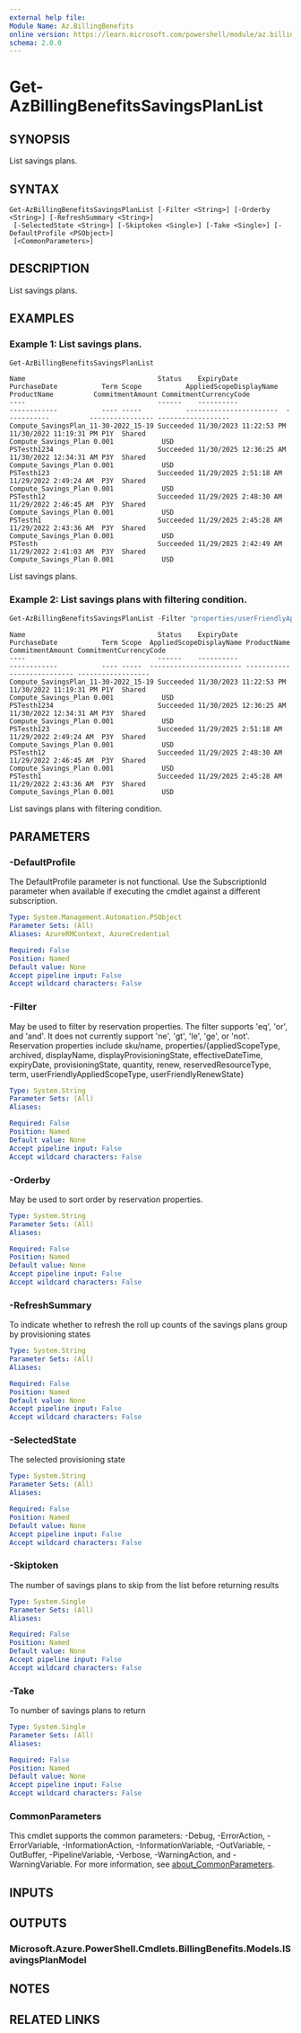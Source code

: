 ```yaml
---
external help file:
Module Name: Az.BillingBenefits
online version: https://learn.microsoft.com/powershell/module/az.billingbenefits/get-azbillingbenefitssavingsplanlist
schema: 2.0.0
---
```


# Get-AzBillingBenefitsSavingsPlanList

## SYNOPSIS
List savings plans.

## SYNTAX

```
Get-AzBillingBenefitsSavingsPlanList [-Filter <String>] [-Orderby <String>] [-RefreshSummary <String>]
 [-SelectedState <String>] [-Skiptoken <Single>] [-Take <Single>] [-DefaultProfile <PSObject>]
 [<CommonParameters>]
```

## DESCRIPTION
List savings plans.

## EXAMPLES

### Example 1: List savings plans.
```powershell
Get-AzBillingBenefitsSavingsPlanList
```

```output
Name                                 Status    ExpiryDate             PurchaseDate           Term Scope           AppliedScopeDisplayName  ProductName          CommitmentAmount CommitmentCurrencyCode
----                                 ------    ----------             ------------           ---- -----           -----------------------  -----------          ---------------- ------------------
Compute_SavingsPlan_11-30-2022_15-19 Succeeded 11/30/2023 11:22:53 PM 11/30/2022 11:19:31 PM P1Y  Shared                                   Compute_Savings_Plan 0.001            USD
PSTesth1234                          Succeeded 11/30/2025 12:36:25 AM 11/30/2022 12:34:31 AM P3Y  Shared                                   Compute_Savings_Plan 0.001            USD
PSTesth123                           Succeeded 11/29/2025 2:51:18 AM  11/29/2022 2:49:24 AM  P3Y  Shared                                   Compute_Savings_Plan 0.001            USD
PSTesth12                            Succeeded 11/29/2025 2:48:30 AM  11/29/2022 2:46:45 AM  P3Y  Shared                                   Compute_Savings_Plan 0.001            USD
PSTesth1                             Succeeded 11/29/2025 2:45:28 AM  11/29/2022 2:43:36 AM  P3Y  Shared                                   Compute_Savings_Plan 0.001            USD
PSTesth                              Succeeded 11/29/2025 2:42:49 AM  11/29/2022 2:41:03 AM  P3Y  Shared                                   Compute_Savings_Plan 0.001            USD
```

List savings plans.

### Example 2: List savings plans with filtering condition.
```powershell
Get-AzBillingBenefitsSavingsPlanList -Filter "properties/userFriendlyAppliedScopeType eq 'Shared'"
```

```output
Name                                 Status    ExpiryDate             PurchaseDate           Term Scope  AppliedScopeDisplayName ProductName          CommitmentAmount CommitmentCurrencyCode
----                                 ------    ----------             ------------           ---- -----  ----------------------- -----------          ---------------- ------------------
Compute_SavingsPlan_11-30-2022_15-19 Succeeded 11/30/2023 11:22:53 PM 11/30/2022 11:19:31 PM P1Y  Shared                         Compute_Savings_Plan 0.001            USD
PSTesth1234                          Succeeded 11/30/2025 12:36:25 AM 11/30/2022 12:34:31 AM P3Y  Shared                         Compute_Savings_Plan 0.001            USD
PSTesth123                           Succeeded 11/29/2025 2:51:18 AM  11/29/2022 2:49:24 AM  P3Y  Shared                         Compute_Savings_Plan 0.001            USD
PSTesth12                            Succeeded 11/29/2025 2:48:30 AM  11/29/2022 2:46:45 AM  P3Y  Shared                         Compute_Savings_Plan 0.001            USD
PSTesth1                             Succeeded 11/29/2025 2:45:28 AM  11/29/2022 2:43:36 AM  P3Y  Shared                         Compute_Savings_Plan 0.001            USD
```

List savings plans with filtering condition.

## PARAMETERS

### -DefaultProfile
The DefaultProfile parameter is not functional.
Use the SubscriptionId parameter when available if executing the cmdlet against a different subscription.

```yaml
Type: System.Management.Automation.PSObject
Parameter Sets: (All)
Aliases: AzureRMContext, AzureCredential

Required: False
Position: Named
Default value: None
Accept pipeline input: False
Accept wildcard characters: False
```

### -Filter
May be used to filter by reservation properties.
The filter supports 'eq', 'or', and 'and'.
It does not currently support 'ne', 'gt', 'le', 'ge', or 'not'.
Reservation properties include sku/name, properties/{appliedScopeType, archived, displayName, displayProvisioningState, effectiveDateTime, expiryDate, provisioningState, quantity, renew, reservedResourceType, term, userFriendlyAppliedScopeType, userFriendlyRenewState}

```yaml
Type: System.String
Parameter Sets: (All)
Aliases:

Required: False
Position: Named
Default value: None
Accept pipeline input: False
Accept wildcard characters: False
```

### -Orderby
May be used to sort order by reservation properties.

```yaml
Type: System.String
Parameter Sets: (All)
Aliases:

Required: False
Position: Named
Default value: None
Accept pipeline input: False
Accept wildcard characters: False
```

### -RefreshSummary
To indicate whether to refresh the roll up counts of the savings plans group by provisioning states

```yaml
Type: System.String
Parameter Sets: (All)
Aliases:

Required: False
Position: Named
Default value: None
Accept pipeline input: False
Accept wildcard characters: False
```

### -SelectedState
The selected provisioning state

```yaml
Type: System.String
Parameter Sets: (All)
Aliases:

Required: False
Position: Named
Default value: None
Accept pipeline input: False
Accept wildcard characters: False
```

### -Skiptoken
The number of savings plans to skip from the list before returning results

```yaml
Type: System.Single
Parameter Sets: (All)
Aliases:

Required: False
Position: Named
Default value: None
Accept pipeline input: False
Accept wildcard characters: False
```

### -Take
To number of savings plans to return

```yaml
Type: System.Single
Parameter Sets: (All)
Aliases:

Required: False
Position: Named
Default value: None
Accept pipeline input: False
Accept wildcard characters: False
```

### CommonParameters
This cmdlet supports the common parameters: -Debug, -ErrorAction, -ErrorVariable, -InformationAction, -InformationVariable, -OutVariable, -OutBuffer, -PipelineVariable, -Verbose, -WarningAction, and -WarningVariable. For more information, see [about_CommonParameters](http://go.microsoft.com/fwlink/?LinkID=113216).

## INPUTS

## OUTPUTS

### Microsoft.Azure.PowerShell.Cmdlets.BillingBenefits.Models.ISavingsPlanModel

## NOTES

## RELATED LINKS

